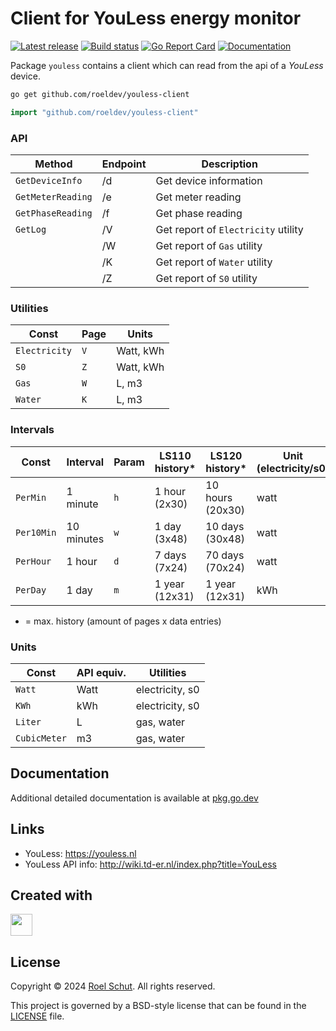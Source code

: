 Client for YouLess energy monitor
=================================
[![Latest release][latest-release-img]][latest-release-url]
[![Build status][build-status-img]][build-status-url]
[![Go Report Card][report-img]][report-url]
[![Documentation][doc-img]][doc-url]

[latest-release-img]: https://img.shields.io/github/release/roeldev/youless-client.svg?label=latest

[latest-release-url]: https://github.com/roeldev/youless-client/releases

[build-status-img]: https://github.com/roeldev/youless-client/actions/workflows/test.yml/badge.svg

[build-status-url]: https://github.com/roeldev/youless-client/actions/workflows/test.yml

[report-img]: https://goreportcard.com/badge/github.com/roeldev/youless-client

[report-url]: https://goreportcard.com/report/github.com/roeldev/youless-client

[doc-img]: https://godoc.org/github.com/roeldev/youless-client?status.svg

[doc-url]: https://pkg.go.dev/github.com/roeldev/youless-client


Package `youless` contains a client which can read from the api of a _YouLess_ device.

```sh
go get github.com/roeldev/youless-client
```

```go
import "github.com/roeldev/youless-client"
```

### API

| Method            | Endpoint | Description                         |
|-------------------|----------|-------------------------------------|
| `GetDeviceInfo`   | /d       | Get device information              |
| `GetMeterReading` | /e       | Get meter reading                   |
| `GetPhaseReading` | /f       | Get phase reading                   |
| `GetLog`          | /V       | Get report of `Electricity` utility |
|                   | /W       | Get report of `Gas` utility         |
|                   | /K       | Get report of `Water` utility       |
|                   | /Z       | Get report of `S0` utility          |

### Utilities

| Const         | Page | Units     |
|---------------|------|-----------|
| `Electricity` | `V`  | Watt, kWh |
| `S0`          | `Z`  | Watt, kWh |
| `Gas`         | `W`  | L, m3     |
| `Water`       | `K`  | L, m3     |

### Intervals

| Const      | Interval   | Param | LS110 history* | LS120 history*   | Unit (electricity/s0) | Unit (gas/water) |
|------------|------------|-------|----------------|------------------|-----------------------|------------------|
| `PerMin`   | 1 minute   | `h`   | 1 hour (2x30)  | 10 hours (20x30) | watt                  | n/a              |
| `Per10Min` | 10 minutes | `w`   | 1 day (3x48)   | 10 days (30x48)  | watt                  | liter            |
| `PerHour`  | 1 hour     | `d`   | 7 days (7x24)  | 70 days (70x24)  | watt                  | liter            |
| `PerDay`   | 1 day      | `m`   | 1 year (12x31) | 1 year (12x31)   | kWh                   | m3 (cubic meter) |

* = max. history (amount of pages x data entries)

### Units

| Const        | API equiv. | Utilities       |
|--------------|------------|-----------------|
| `Watt`       | Watt       | electricity, s0 |
| `KWh`        | kWh        | electricity, s0 |
| `Liter`      | L          | gas, water      |
| `CubicMeter` | m3         | gas, water      |

## Documentation

Additional detailed documentation is available at [pkg.go.dev][doc-url]

## Links

- YouLess: https://youless.nl
- YouLess API info: http://wiki.td-er.nl/index.php?title=YouLess

## Created with

<a href="https://www.jetbrains.com/?from=roeldev" target="_blank"><img src="https://resources.jetbrains.com/storage/products/company/brand/logos/GoLand_icon.png" width="35" /></a>

## License

Copyright © 2024 [Roel Schut](https://roelschut.nl). All rights reserved.

This project is governed by a BSD-style license that can be found in the [LICENSE](LICENSE) file.
